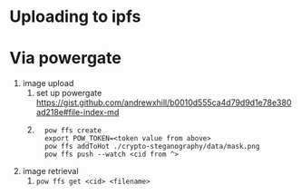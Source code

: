 # Uploading to ipfs

# Via powergate
1. image upload
   1. set up powergate https://gist.github.com/andrewxhill/b0010d555ca4d79d9d1e78e380ad218e#file-index-md  
   2. ```
        pow ffs create
        export POW_TOKEN=<token value from above>
        pow ffs addToHot ./crypto-steganography/data/mask.png 
        pow ffs push --watch <cid from ^>
      ```
2. image retrieval
   1. `pow ffs get <cid> <filename>`

